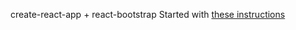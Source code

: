 create-react-app + react-bootstrap
Started with [these instructions](https://github.com/facebookincubator/create-react-app/blob/master/packages/react-scripts/template/README.md#adding-bootstrap)

